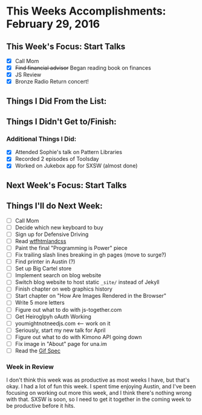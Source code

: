 # This Weeks Accomplishments: February 29, 2016

## This Week's Focus: Start Talks

- [x] Call Mom
- [x] ~~Find financial advisor~~ Began reading book on finances
- [x] JS Review
- [x] Bronze Radio Return concert!

## Things I Did From the List:

## Things I Didn't Get to/Finish:

### Additional Things I Did:

- [x] Attended Sophie's talk on Pattern Libraries
- [x] Recorded 2 episodes of Toolsday
- [x] Worked on Jukebox app for SXSW (almost done)

## Next Week's Focus: Start Talks

## Things I'll do Next Week:

- [ ] Call Mom
- [ ] Decide which new keyboard to buy
- [ ] Sign up for Defensive Driving
- [ ] Read [wtfhtmlandcss](http://wtfhtmlcss.com/)
- [ ] Paint the final "Programming is Power" piece
- [ ] Fix trailing slash lines breaking in gh pages (move to surge?)
- [ ] Find printer in Austin (?)
- [ ] Set up Big Cartel store
- [ ] Implement search on blog website
- [ ] Switch blog website to host static `_site/` instead of Jekyll
- [ ] Finish chapter on web graphics history
- [ ] Start chapter on "How Are Images Rendered in the Browser"
- [ ] Write 5 more letters
- [ ] Figure out what to do with js-together.com
- [ ] Get Heiroglpyh oAuth Working
- [ ] youmightnotneedjs.com <-- work on it
- [ ] Seriously, start my new talk for April
- [ ] Figure out what to do with Kimono API going down
- [ ] Fix image in "About" page for una.im
- [ ] Read the [Gif Spec](https://www.w3.org/Graphics/GIF/spec-gif89a.txt)

### Week in Review

I don't think this week was as productive as most weeks I have, but that's okay. I had a lot of fun this week. I spent time enjoying Austin, and I've been focusing on working out more this week, and I think there's nothing wrong with that. SXSW is soon, so I need to get it together in the coming week to be productive before it hits.